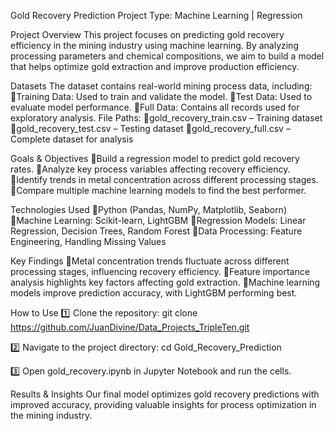 Gold Recovery Prediction
Project Type: Machine Learning | Regression

Project Overview
This project focuses on predicting gold recovery efficiency in the mining industry using machine learning. By analyzing processing parameters and chemical compositions, we aim to build a model that helps optimize gold extraction and improve production efficiency.

Datasets
The dataset contains real-world mining process data, including:
🔹Training Data: Used to train and validate the model.
🔹Test Data: Used to evaluate model performance.
🔹Full Data: Contains all records used for exploratory analysis.
File Paths:
🔹gold_recovery_train.csv – Training dataset
🔹gold_recovery_test.csv – Testing dataset
🔹gold_recovery_full.csv – Complete dataset for analysis

Goals & Objectives
🔹Build a regression model to predict gold recovery rates.
🔹Analyze key process variables affecting recovery efficiency.
🔹Identify trends in metal concentration across different processing stages.
🔹Compare multiple machine learning models to find the best performer.

Technologies Used
🔹Python (Pandas, NumPy, Matplotlib, Seaborn)
🔹Machine Learning: Scikit-learn, LightGBM
🔹Regression Models: Linear Regression, Decision Trees, Random Forest
🔹Data Processing: Feature Engineering, Handling Missing Values

Key Findings
🔹Metal concentration trends fluctuate across different processing stages, influencing recovery efficiency.
🔹Feature importance analysis highlights key factors affecting gold extraction.
🔹Machine learning models improve prediction accuracy, with LightGBM performing best.

How to Use
1️⃣ Clone the repository:
git clone https://github.com/JuanDivine/Data_Projects_TripleTen.git

2️⃣ Navigate to the project directory:
cd Gold_Recovery_Prediction

3️⃣ Open gold_recovery.ipynb in Jupyter Notebook and run the cells.

Results & Insights
Our final model optimizes gold recovery predictions with improved accuracy, providing valuable insights for process optimization in the mining industry.